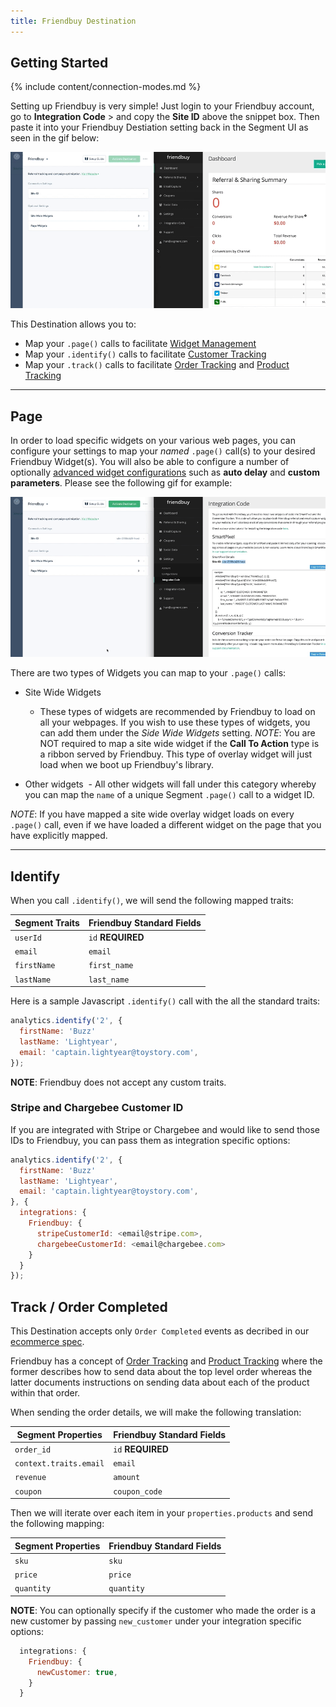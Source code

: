 ```yaml
---
title: Friendbuy Destination
---
```


## Getting Started

{% include content/connection-modes.md %}

Setting up Friendbuy is very simple! Just login to your Friendbuy account, go to **Integration Code** > and copy the **Site ID** above the snippet box. Then paste it into your Friendbuy Destiation setting back in the Segment UI as seen in the gif below:

![](images/f02339b0c4d567e1413c6f3891062c98.gif)

This Destination allows you to:

- Map your `.page()` calls to facilitate [Widget Management](http://developers.friendbuy.com/#widget-management)
- Map your `.identify()` calls to facilitate [Customer Tracking](http://developers.friendbuy.com/#customer-tracking)
- Map your `.track()` calls to facilitate [Order Tracking](http://developers.friendbuy.com/#order-tracking) and [Product Tracking](http://developers.friendbuy.com/#product-tracking)

----------
## Page

In order to load specific widgets on your various web pages, you can configure your settings to map your _named_ `.page()` call(s) to your desired Friendbuy Widget(s). You will also be able to configure a number of optionally [advanced widget configurations](http://developers.friendbuy.com/#widget-options) such as **auto delay** and **custom parameters**. Please see the following gif for example:

![](images/23163f90cfc1f375f6c0da3a06060da4.gif)

There are two types of Widgets you can map to your `.page()` calls:

- Site Wide Widgets
  - These types of widgets are recommended by Friendbuy to load on all your webpages. If you wish to use these types of widgets, you can add them under the *Side Wide Widgets* setting. _NOTE_: You are NOT required to map a site wide widget if the **Call To Action** type is a ribbon served by Friendbuy. This type of overlay widget will just load when we boot up Friendbuy's library.

- Other widgets
  - All other widgets will fall under this category whereby you can map the `name` of a unique Segment `.page()` call to a widget ID.

_NOTE_: If you have mapped a site wide overlay widget loads on every `.page()` call, even if we have loaded a different widget on the page that you have explicitly mapped.

----------
## Identify

When you call `.identify()`, we will send the following mapped traits:

| **Segment Traits**    | **Friendbuy Standard Fields** |
| --------------------- | ----------------------------- |
| `userId`              | `id` **REQUIRED**             |
| `email`               | `email`                       |
| `firstName`           | `first_name`                  |
| `lastName`            | `last_name`                   |

Here is a sample Javascript  `.identify()` call with the all the standard traits:

```js
analytics.identify('2', {
  firstName: 'Buzz'
  lastName: 'Lightyear',
  email: 'captain.lightyear@toystory.com',
});
```

**NOTE**: Friendbuy does not accept any custom traits.

### Stripe and Chargebee Customer ID

If you are integrated with Stripe or Chargebee and would like to send those IDs to Friendbuy, you can pass them as integration specific options:

```js
analytics.identify('2', {
  firstName: 'Buzz'
  lastName: 'Lightyear',
  email: 'captain.lightyear@toystory.com',
}, {
  integrations: {
    Friendbuy: {
      stripeCustomerId: <email@stripe.com>,
      chargebeeCustomerId: <email@chargebee.com>
    }
  }
});
```

## Track / Order Completed

This Destination accepts only `Order Completed` events as decribed in our [ecommerce spec](https://segment.com/docs/connections/spec/ecommerce/v2/#order-completed).

Friendbuy has a concept of [Order Tracking](http://developers.friendbuy.com/#order-tracking) and [Product Tracking](http://developers.friendbuy.com/#product-tracking) where the former describes how to send data about the top level order whereas the latter documents instructions on sending data about each of the product within that order.

When sending the order details, we will make the following translation:

| **Segment Properties**    | **Friendbuy Standard Fields** |
| ------------------------- | ----------------------------- |
| `order_id`                | `id` **REQUIRED**             |
| `context.traits.email`    | `email`                       |
| `revenue`                 | `amount`                      |
| `coupon`                  | `coupon_code`                 |

Then we will iterate over each item in your `properties.products` and send the following mapping:


| **Segment Properties**  | **Friendbuy Standard Fields** |
| ----------------------- | ----------------------------- |
| `sku`                   | `sku`                         |
| `price`                 | `price`                       |
| `quantity`              | `quantity`                    |

**NOTE**: You can optionally specify if the customer who made the order is a new customer by passing `new_customer` under your integration specific options:

```js
  integrations: {
    Friendbuy: {
      newCustomer: true,
    }
  }
```
